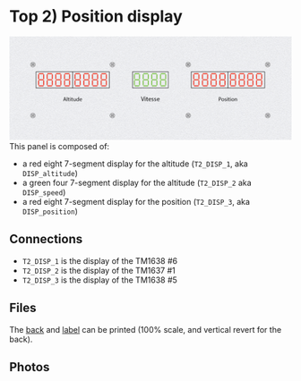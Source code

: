 # Top 2) Position display

![panel](T2-design.jpg)
This panel is composed of:
- a red eight 7-segment display for the altitude (`T2_DISP_1`, aka `DISP_altitude`)
- a green four 7-segment display for the altitude (`T2_DISP_2` aka `DISP_speed`) 
- a red eight 7-segment display for the position (`T2_DISP_3`, aka `DISP_position`)

## Connections
- `T2_DISP_1` is the display of the TM1638 #6
- `T2_DISP_2` is the display of the TM1637 #1 
- `T2_DISP_3` is the display of the TM1638 #5


## Files
The [back](T2-back.pdf) and [label](T2-label.pdf) can be printed (100% scale, and vertical revert for the back).


## Photos

